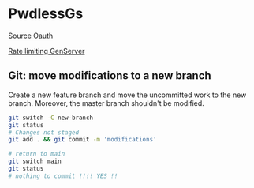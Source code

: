# PwdlessGs

[Source Oauth](https://github.com/auth0-developer-hub/api_phoenix_elixir_hello-world/tree/basic-authorization)

[Rate limiting GenServer](https://akoutmos.com/post/rate-limiting-with-genservers/)

## Git: move modifications to a new branch

Create a new feature branch and move the uncommitted work to the new branch. Moreover, the master branch shouldn't be modified.

```bash
git switch -C new-branch
git status
# Changes not staged
git add . && git commit -m 'modifications'

# return to main
git switch main
git status
# nothing to commit !!!! YES !!
```
